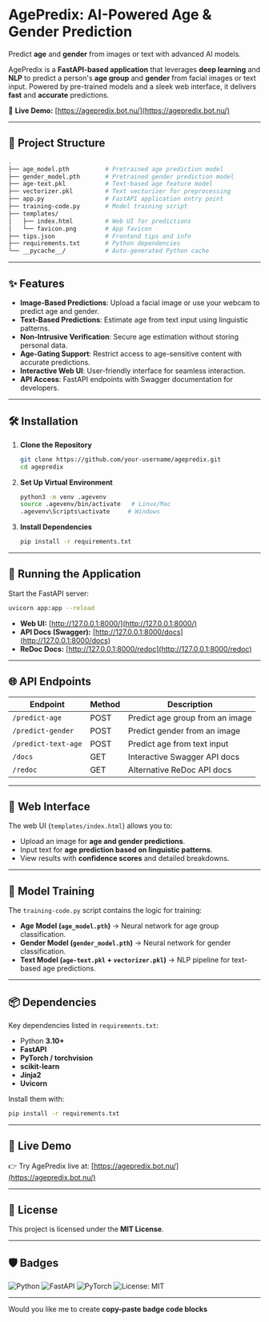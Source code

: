 # AgePredix: AI-Powered Age & Gender Prediction

Predict **age** and **gender** from images or text with advanced AI models.

AgePredix is a **FastAPI-based application** that leverages **deep learning** and **NLP** to predict a person's **age group** and **gender** from facial images or text input. Powered by pre-trained models and a sleek web interface, it delivers **fast** and **accurate** predictions.

🔗 **Live Demo:** [https://agepredix.bot.nu/](https://agepredix.bot.nu/)

---

## 📂 Project Structure

```bash
.
├── age_model.pth          # Pretrained age prediction model
├── gender_model.pth       # Pretrained gender prediction model
├── age-text.pkl           # Text-based age feature model
├── vectorizer.pkl         # Text vectorizer for preprocessing
├── app.py                 # FastAPI application entry point
├── training-code.py       # Model training script
├── templates/             
│   ├── index.html         # Web UI for predictions
│   └── favicon.png        # App favicon
├── tips.json              # Frontend tips and info
├── requirements.txt       # Python dependencies
└── __pycache__/           # Auto-generated Python cache
```

---

## ✨ Features

* **Image-Based Predictions**: Upload a facial image or use your webcam to predict age and gender.
* **Text-Based Predictions**: Estimate age from text input using linguistic patterns.
* **Non-Intrusive Verification**: Secure age estimation without storing personal data.
* **Age-Gating Support**: Restrict access to age-sensitive content with accurate predictions.
* **Interactive Web UI**: User-friendly interface for seamless interaction.
* **API Access**: FastAPI endpoints with Swagger documentation for developers.

---

## 🛠️ Installation

1. **Clone the Repository**

   ```bash
   git clone https://github.com/your-username/agepredix.git
   cd agepredix
   ```

2. **Set Up Virtual Environment**

   ```bash
   python3 -m venv .agevenv
   source .agevenv/bin/activate   # Linux/Mac
   .agevenv\Scripts\activate     # Windows
   ```

3. **Install Dependencies**

   ```bash
   pip install -r requirements.txt
   ```

---

## 🚀 Running the Application

Start the FastAPI server:

```bash
uvicorn app:app --reload
```

* **Web UI:** [http://127.0.0.1:8000/](http://127.0.0.1:8000/)
* **API Docs (Swagger):** [http://127.0.0.1:8000/docs](http://127.0.0.1:8000/docs)
* **ReDoc Docs:** [http://127.0.0.1:8000/redoc](http://127.0.0.1:8000/redoc)

---

## 🌐 API Endpoints

| Endpoint            | Method | Description                     |
| ------------------- | ------ | ------------------------------- |
| `/predict-age`      | POST   | Predict age group from an image |
| `/predict-gender`   | POST   | Predict gender from an image    |
| `/predict-text-age` | POST   | Predict age from text input     |
| `/docs`             | GET    | Interactive Swagger API docs    |
| `/redoc`            | GET    | Alternative ReDoc API docs      |

---

## 🎨 Web Interface

The web UI (`templates/index.html`) allows you to:

* Upload an image for **age and gender predictions**.
* Input text for **age prediction based on linguistic patterns**.
* View results with **confidence scores** and detailed breakdowns.

---

## 🔬 Model Training

The `training-code.py` script contains the logic for training:

* **Age Model (`age_model.pth`)** → Neural network for age group classification.
* **Gender Model (`gender_model.pth`)** → Neural network for gender classification.
* **Text Model (`age-text.pkl` + `vectorizer.pkl`)** → NLP pipeline for text-based age predictions.

---

## 📦 Dependencies

Key dependencies listed in `requirements.txt`:

* Python **3.10+**
* **FastAPI**
* **PyTorch / torchvision**
* **scikit-learn**
* **Jinja2**
* **Uvicorn**

Install them with:

```bash
pip install -r requirements.txt
```

---

## 🔗 Live Demo

👉 Try AgePredix live at: [https://agepredix.bot.nu/](https://agepredix.bot.nu/)

---

## 📜 License

This project is licensed under the **MIT License**.

---

## 🛡️ Badges

![Python](https://img.shields.io/badge/Python-3.10%2B-blue)
![FastAPI](https://img.shields.io/badge/FastAPI-Framework-brightgreen)
![PyTorch](https://img.shields.io/badge/PyTorch-Deep%20Learning-red)
![License: MIT](https://img.shields.io/badge/License-MIT-yellow)

---

Would you like me to create **copy-paste badge code blocks** 
